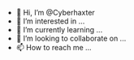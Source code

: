 - 👋 Hi, I’m @Cyberhaxter
- 👀 I’m interested in ...
- 🌱 I’m currently learning ...
- 💞️ I’m looking to collaborate on ...
- 📫 How to reach me ...

<!---
Cyberhaxter/Cyberhaxter is a ✨ special ✨ repository because its `README.md` (this file) appears on your GitHub profile.
You can click the Preview link to take a look at your changes.
--->
